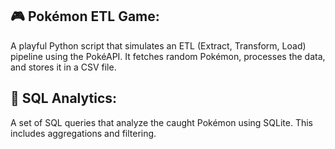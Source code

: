 ## 🎮 **Pokémon ETL Game:** 
A playful Python script that simulates an ETL (Extract, Transform, Load) pipeline using the PokéAPI. It fetches random Pokémon, processes the data, and stores it in a CSV file.

## 🧠 **SQL Analytics:** 
A set of SQL queries that analyze the caught Pokémon using SQLite. This includes aggregations and filtering.